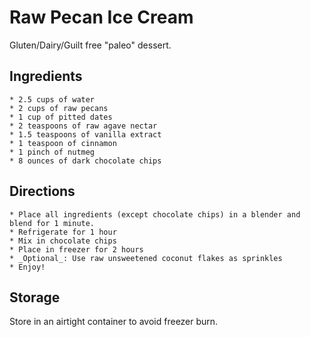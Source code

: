 # Raw Pecan Ice Cream
Gluten/Dairy/Guilt free "paleo" dessert.

## Ingredients

    * 2.5 cups of water
    * 2 cups of raw pecans
    * 1 cup of pitted dates
    * 2 teaspoons of raw agave nectar
    * 1.5 teaspoons of vanilla extract
    * 1 teaspoon of cinnamon
    * 1 pinch of nutmeg
    * 8 ounces of dark chocolate chips

## Directions

    * Place all ingredients (except chocolate chips) in a blender and blend for 1 minute.
    * Refrigerate for 1 hour
    * Mix in chocolate chips
    * Place in freezer for 2 hours
    * _Optional_: Use raw unsweetened coconut flakes as sprinkles
    * Enjoy!

## Storage
Store in an airtight container to avoid freezer burn.
